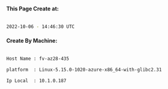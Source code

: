 
   
#### This Page Create at:

```bash

2022-10-06 - 14:46:30 UTC

```

#### Create By Machine:

```bash

Host Name : fv-az28-435

platform  : Linux-5.15.0-1020-azure-x86_64-with-glibc2.31

Ip Local  : 10.1.0.187

```

